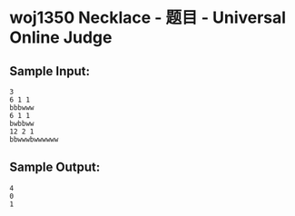 # woj1350 Necklace - 题目 - Universal Online Judge


## Sample Input: 
```
3 
6 1 1 
bbbwww 
6 1 1 
bwbbww 
12 2 1 
bbwwwbwwwwww 
```

## Sample Output: 
```
4 
0 
1 
```
